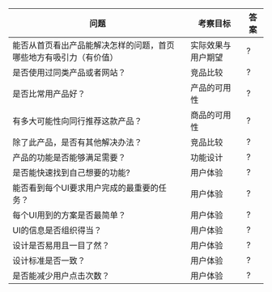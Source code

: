 |问题|考察目标|答案|
|---|--------|----|
|能否从首页看出产品能解决怎样的问题，首页哪些地方有吸引力（有价值）|实际效果与用户期望|?|
|是否使用过同类产品或者网站？|竞品比较|?|
|是否比常用产品好？|产品的可用性|?|
|有多大可能性向同行推荐这款产品？|商品的可用性|?|
|除了此产品，是否有其他解决办法？|竞品比较|?|
|产品的功能是否能够满足需要？|功能设计|?|
|是否能快速找到自己想要的功能?|用户体验|?|
|能否看到每个UI要求用户完成的最重要的任务？|用户体验|?|
|每个UI用到的方案是否最简单？|用户体验|?|
|UI的信息是否组织得当？|用户体验|?|
|设计是否易用且一目了然？|用户体验|?|
|设计标准是否一致？|用户体验|?|
|是否能减少用户点击次数？|用户体验|?|